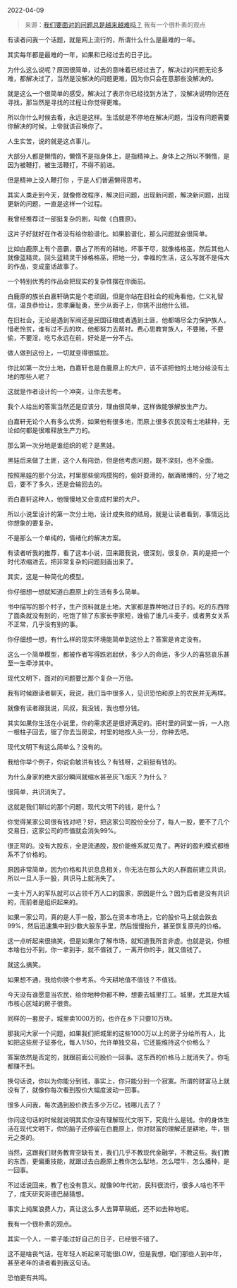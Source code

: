 2022-04-09

> 来源：[我们要面对的问题总是越来越难吗？](http://mp.weixin.qq.com/s?__biz=MzU3NDc5Nzc0NQ==&mid=2247515271&idx=1&sn=51a7bd12508ef97fbb9317948c4ac4d2&chksm=fd2e1e59ca59974f2586f3e88fb2d0d95a1e6f23b69433ab2cd16c9ff457b012384348810ef8&scene=27#wechat_redirect)
> 我有一个很朴素的观点

有读者问我一个话题，就是网上流行的，所谓什么什么是最难的一年。  

  

其实每年都是最难的一年，如果和已经过去的日子比。  

  

为什么这么说呢？原因很简单，过去的意味着已经过去了，解决过的问题无论多难，都解决过了，当然是没解决的问题更难，因为你只会在意那些没解决的。  

  

就是这么一个很简单的感受。解决过了表示你已经找到方法了，没解决说明你还在寻找，那当然是寻找的过程让你觉得更难。  

  

所以你什么时候去看，永远是这样。生活就是不停地在解决问题，当没有问题需要你解决的时候，上帝就该召唤你了。  

  

人生实苦，说的就是这点事儿。  

  

大部分人都是懒惰的，懒惰不是指身体上，是指精神上。身体上之所以不懒惰，是因为被鞭打，被生活鞭打，不得不前进。

  

但是精神上没人鞭打你 ，于是人们普遍懒得思考。

  

其实人类走到今天，就像修改程序，解决旧问题，出现新问题，解决新问题，出现更新的问题，一直是这样一个过程。  

  

我曾经推荐过一部挺复杂的剧，叫做《白鹿原》。  

  

这片子好就好在作者没有给你脸谱化。如果脸谱化，那么问题就会很简单。  

  

比如白鹿原上有个恶霸，霸占了所有的耕地，坏事干尽，就像格格巫，然后其他人就像蓝精灵。回头蓝精灵干掉格格巫，把地一分，幸福的生活，这么写就不是伟大的作品，变成童话故事了。

  

一个特别优秀的作品会把现实的复杂性摆在你面前。  

  

白鹿原的族长白嘉轩确实是个老顽固，但是你站在旧社会的视角看他，仁义礼智信，温良恭俭让，忠孝廉耻勇，至少从面子上，你挑不出他什么错。

  

在旧社会，无论是遇到军阀还是民国征粮或者遇到土匪，他都竭尽全力保护族人，惜老怜贫，谁有过不去的坎，他都努力去帮衬。费心思教育族人，不要赌，不要偷，不要淫，吃亏永远在前，好处是一分不占。

  

做人做到这份上，一切就变得很尴尬。

  

你比如第一次分土地，白嘉轩也是白鹿原上的大户，该不该把他的土地分给没有土地的那些人呢？

  

这就是作者设计的一个冲突，让你去思考。  

  

我个人给出的答案当然还是应该分，理由很简单，这样做能够解放生产力。  

  

白嘉轩无论个人有多么优秀，如果他有很多地，而原上很多农民没有土地耕种，无论如何都是很难释放生产力的。

  

那么第一次分地是谁组织的呢？是黑娃。  

  

黑娃后来做了土匪，这个人有闯劲，但是他考虑问题，既不深刻，也不全面。

  

按照黑娃的那个分法，村里那些偷鸡摸狗的，偷奸耍滑的，酗酒赌博的，分了地之后，要不了多久，还是会输回去的。  

  

而白嘉轩这种人，他慢慢地又会变成村里的大户。

  

所以小说里设计的第一次分土地，设计成失败的结局，就是让读者看到，事情远比你想象的要复杂。  

  

不是那么一个单纯的，情绪化的解决方案。  

  

有读者听我的推荐，看了这本小说，回来跟我说，很深刻，很复杂，真的是把一个时代浓缩进去，把非常复杂的问题刻画出来了。

  

其实，这是一种简化的模型。  

  

你仔细想一想就知道白鹿原上的生活有多么简单。  

  

书中描写的那个村子，生产资料就是土地，大家都是靠种地过日子的。吃的东西除了面条就没有别的，吃饱了除了东家长李家短，谁偷了谁几斗麦子，或者男女关系不正常，几乎没有别的事。  

  

你仔细想一想，有什么样的现实环境能简单到这份上？答案是肯定没有。

  

这么一个简单模型，都被作者写得跌宕起伏，多少人的命运，多少人的喜怒哀乐甚至一生牵涉其中。  

  

现代文明下，面对的问题要比那个复杂一万倍。  

  

我有时候跟读者聊天，我说，我们当中很多人，见识恐怕和原上的农民并无两样。

  

就像有读者跟我说，风叔，我没钱，我也想分钱。

  

其实如果你生活在小说里，你的需求还是很好满足的。把村里的祠堂一拆，一人抱一根柱子回去，锯了你去当房梁，村里的地按人头一分，你种去吧。  

  

现代文明下有这么简单么？没有的。  

  

我给你举个例子，你说俞敏洪有钱么？有钱呀，之前挺有钱的。  

  

为什么身家的绝大部分瞬间就缩水甚至灰飞烟灭？为什么？

  

很简单，共识消失了。  

  

这就是我们聊过的那个问题，现代文明下的钱，是什么？  

  

你觉得某家公司很有钱对吧？好，把这家公司股份全分了，每人一股，要不了几个交易日，这家公司的市值就会消失99%。  

  

很正常的。没有大股东，全是流通股，股价能维系就见鬼了。再好的盈利模式都维系不了价格的。

  

原因非常简单，因为价格和共识息息相关，你无法在那么大的人群面前建立共识。所以一旦人手一股，共识马上就消失了。  

  

一支十万人的军队就可以占领千万人口的国家，原因是什么？因为后者是没有共识的，而前者是组织起来的。  

  

如果一家公司，真的是人手一股，那么在资本市场上，它的股价马上就会跌去99%，然后迅速集中到少数大股东手里，然后慢慢抬升，甚至恢复原先的价格。  

  

这一点听起来很搞笑，但是如果你了解市场，就知道我所言非虚。也就是说，你根本啥也分不到，你一拿到手，就不值钱了，一离开你的手，就又值钱了。

  

就这么搞笑。

  

如果想不通，我给你换个参考系。今天耕地值不值钱？不值钱。  

  

今天没有谁愿意当农民，给你地种你都不种，想要去城里打工。城里，尤其是大城市核心区域的房子很贵。

  

同样的一套房子，城里卖1000万的，也许在乡下只要10万块。  

  

那我问大家一个问题，如果我们把城里的这些1000万以上的房子分给所有人，比如把这些房子证券化，每人1/50，允许单独交易，它还能维持这个价格么？  

  

答案依然是否定的，就跟前面公司股价一回事。这东西的价格马上就消失了。你毛都赚不到。

  

换句话说，你以为你能分到钱，事实上，你只能分到一个寂寞。所谓的财富马上就没有了，就像你每次看到股价大幅度波动一回事。  

  

很多人问我，每次遇到股价跌去多少万亿，钱哪儿去了？  

  

你问这句话的时候就说明其实你没有理解现代文明下，究竟什么是钱。你的身体生活在现代文明下，你的脑子还停留在白鹿原上，你对财富的理解还是耕地，牛，银元之类的。  

  

当然，这跟我们财务教育空缺有关，我们几乎不教现代金融学，不教这些。我们教的东西，更偏重技能，就跟过去白鹿原上教你怎么犁地，怎么喂牛，怎么播种，是一回事。  

  

不过话说回来，教了也没有意义。就像90年代初，民科很流行，很多人啥也不干了，成天研究哥德巴赫猜想。

  

事实上纯属浪费人力，真让这么多人去算草稿纸，还不如去种地呢。

  

我有一个很朴素的观点。  

  

其实一个人，一辈子能过好自己的日子，已经很不错了。

  

这不是啥丧气话，在年轻人听起来可能很LOW，但是我想，咱们那些人到中年，甚至老年的读者看到我这句话。  

  

恐怕更有共鸣。

